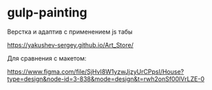 # gulp-painting
Верстка и адаптив с применением js табы 

https://yakushev-sergey.github.io/Art_Store/

Для сравнения с макетом:

https://www.figma.com/file/SjHvI8W1yzwJjzyUrCPpsI/House?type=design&node-id=3-838&mode=design&t=rwh2onSf00lVrLZE-0

